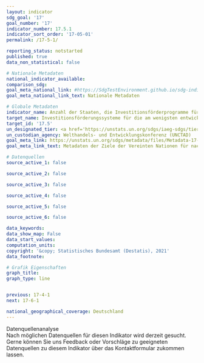 ```yaml
---
layout: indicator
sdg_goal: '17'
goal_number: '17'
indicator_number: 17.5.1
indicator_sort_order: '17-05-01'
permalink: /17-5-1/

reporting_status: notstarted
published: true
data_non_statistical: false

# Nationale Metadaten
national_indicator_available: 
comparison_sdg: 
goal_meta_national_link: #https://SdgTestEnvironment.github.io/sdg-indicators/public/MetaDe/17.5.1.pdf
goal_meta_national_link_text: Nationale Metadaten

# Globale Metadaten
indicator_name: Anzahl der Staaten, die Investitionsförderprogramme für die Entwicklungsländer, einschließlich der am wenigsten entwickelten Länder, beschließen und umsetzen
target_name: Investitionsförderungssysteme für die am wenigsten entwickelten Länder beschließen und umsetzen
target_id: '17.5'
un_designated_tier: <a href='https://unstats.un.org/sdgs/iaeg-sdgs/tier-classification/' title='Klicken Sie hier um weitere Informationen zur UN-Tier-Klassifikation zu erhalten.'>Tier II</a>
un_custodian_agency: Welthandels- und Entwicklungskonferenz (UNCTAD)
goal_meta_link: https://unstats.un.org/sdgs/metadata/files/Metadata-17-05-01.pdf
goal_meta_link_text: Metadaten der Ziele der Vereinten Nationen für nachhaltige Entwicklung

# Datenquellen
source_active_1: false

source_active_2: false

source_active_3: false

source_active_4: false

source_active_5: false

source_active_6: false

data_keywords: 
data_show_map: False
data_start_values: 
computation_units: 
copyright: '&copy; Statistisches Bundesamt (Destatis), 2021'
data_footnote: 

# Grafik Eigenschaften
graph_title: 
graph_type: line


previous: 17-4-1
next: 17-6-1

national_geographical_coverage: Deutschland
---
```


<span class="status notstarted"> Datenquellenanalyse </span><br>
Nach möglichen Datenquellen für diesen Indikator wird derzeit gesucht.
Gerne können Sie uns Feedback oder Vorschläge zu geeigneten Datenquellen zu diesem Indikator über das Kontaktformular zukommen lassen.